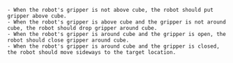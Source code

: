  
    - When the robot's gripper is not above cube, the robot should put gripper above cube.
    - When the robot's gripper is above cube and the gripper is not around cube, the robot should drop gripper around cube.
    - When the robot's gripper is around cube and the gripper is open, the robot should close gripper around cube.
    - When the robot's gripper is around cube and the gripper is closed, the robot should move sideways to the target location.
